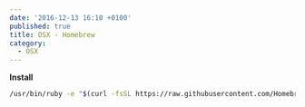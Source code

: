 ```yaml
---
date: '2016-12-13 16:10 +0100'
published: true
title: OSX - Homebrew
category:
  - OSX
---
```


**Install**

```bash
/usr/bin/ruby -e "$(curl -fsSL https://raw.githubusercontent.com/Homebrew/install/master/install)"
```
